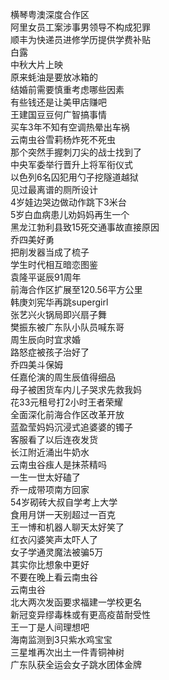 横琴粤澳深度合作区  
阿里女员工案涉事男领导不构成犯罪  
顺丰为快递员进修学历提供学费补贴  
白露  
中秋大片上映  
原来蚝油是要放冰箱的  
结婚前需要慎重考虑哪些因素  
有些钱还是让美甲店赚吧  
王建国豆豆何广智搞事情  
买车3年不知有空调热晕出车祸  
云南虫谷雪莉杨炸死不死虫  
那个突然手握刺刀尖的战士找到了  
中央军委举行晋升上将军衔仪式  
以色列6名囚犯用勺子挖隧道越狱  
见过最离谱的厕所设计  
4岁娃边哭边做动作跳下3米台  
5岁白血病患儿劝妈妈再生一个  
黑龙江勃利县致15死交通事故直接原因  
乔四美好勇  
把削发器当成了梳子  
学生时代相互暗恋图鉴  
袁隆平诞辰91周年  
前海合作区扩展至120.56平方公里  
韩庚刘宪华再跳supergirl  
张艺兴火锅局即兴扇子舞  
樊振东被广东队小队员喊东哥  
周生辰向时宜求婚  
路怒症被孩子治好了  
乔四美斗保姆  
任嘉伦演的周生辰值得细品  
母子被困货车内儿子哭求先救我妈  
花33元租号打2小时王者荣耀  
全面深化前海合作区改革开放  
蓝盈莹妈妈沉浸式追婆婆的镯子  
客服看了以后连夜发货  
长江附近涌出牛奶水  
云南虫谷痋人是抹茶精吗  
一生一世太好磕了  
乔一成带项南方回家  
54岁砌砖大叔自学考上大学  
食用月饼一天别超过一百克  
王一博和机器人聊天太好笑了  
红衣闪婆笑声太吓人了  
女子学通灵魔法被骗5万  
其实你比想象中更好  
不要在晚上看云南虫谷  
云南虫谷  
北大两次发函要求福建一学校更名  
新冠变异缪毒株或有更高疫苗耐受性  
王一丁是人间理想吧  
海南监测到3只紫水鸡宝宝  
三星堆再次出土一件青铜神树  
广东队获全运会女子跳水团体金牌  
